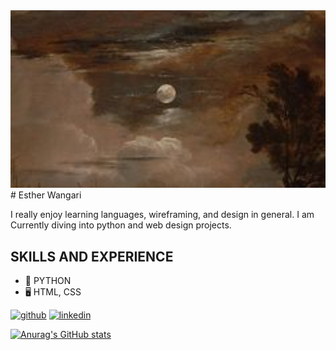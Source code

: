 
<img src = "https://github.com/esskare/esskare/blob/main/tuj.jpg" width = "550" />
# Esther Wangari

I really enjoy learning languages, wireframing, and design in general. I am Currently diving into python and web design projects.

## SKILLS AND EXPERIENCE

* 🤖 PYTHON
* 🖥️ HTML, CSS

[<img src='https://cdn.jsdelivr.net/npm/simple-icons@3.0.1/icons/github.svg' alt='github' height='40'>](https://github.com/esskare)  [<img src='https://cdn.jsdelivr.net/npm/simple-icons@3.0.1/icons/linkedin.svg' alt='linkedin' height='40'>](https://www.linkedin.com/in/linkedin.com/in/esther-mbiriri/)  

[![Anurag's GitHub stats](https://github-readme-stats.vercel.app/api?username=esskare)](https://github.com/anuraghazra/github-readme-stats)

